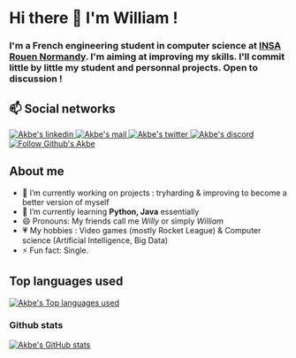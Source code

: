 # Hi there 👋 I'm William !
### I'm a French engineering student in computer science at [INSA Rouen Normandy](https://www.insa-rouen.fr/en). I'm aiming at improving my skills. I'll commit little by little my student and personnal projects. Open to discussion !

## 📫 Social networks
<p>
  <a target="_blank" rel="noopenernoreferrer" href="https://www.linkedin.com/in/mokwilliam/">
    <img src="https://img.shields.io/badge/-William-blue?style=flat-square&logo=Linkedin&logoColor=white&link=https://www.linkedin.com/in/mokwilliam/" alt="Akbe's linkedin" />
  </a>
  <a target="_blank" rel="noopenernoreferrer" href="mailto:Akbeeeh@gmail.com">
    <img src="https://img.shields.io/badge/-Akbeeeh@gmail.com-c14438?style=flat-square&logo=Gmail&logoColor=white&link=mailto:Akbeeeh@gmail.com" alt="Akbe's mail" />
  </a>
  <a target="_blank" rel="noopenernoreferrer" href="https://twitter.com/Akbeeh">
    <img src="https://img.shields.io/badge/Akbeeh-1DA1F2?style=flat-square&logo=twitter&logoColor=white&link=https://twitter.com/Akbeeh" alt="Akbe's twitter" />
  </a>
  <a target="_blank" rel="noopenernoreferrer" href="https://discordapp.com/users/161544764825534464/">
    <img src="https://img.shields.io/badge/Akbeeh-7289DA?style=flat-square&logo=discord&logoColor=white&link=https://discordapp.com/users/161544764825534464/" alt="Akbe's discord" />
  </a>
  <a target="_blank" rel="noopenernoreferrer" href="https://github.com/Akbeeh/?tab=follow">
    <img src="https://img.shields.io/github/followers/Akbeeh?label=Follow&style=social" alt="Follow Github's Akbe" />
  </a>
</p>

## About me
- 🔭 I’m currently working on projects : tryharding & improving to become a better version of myself
- 🌱 I’m currently learning <b>Python, Java</b> essentially
- 😄 Pronouns: My friends call me <i>Willy</i> or simply <i>William</i>
- 💗 My hobbies : Video games (mostly Rocket League) & Computer science (Artificial Intelligence, Big Data)
- ⚡ Fun fact: Single.

## Top languages used
<p>
  <a target="_blank" rel="noopenernoreferrer" href="https://github-readme-stats.vercel.app/api/top-langs/?username=Akbeeh&theme=blue-green">
    <img src="https://github-readme-stats.vercel.app/api/top-langs/?username=Akbeeh&theme=blue-green" alt="Akbe's Top languages used" data-canonical-src="https://github-readme-stats.vercel.app/api/top-langs/?username=Akbeeh&theme=blue-green&amp;locale=en" style="max-width:100%;">
  </a>

### Github stats
<p>
  <a target="_blank" rel="noopenernoreferrer" href="https://github.com/anuraghazra/github-readme-stats">
    <img src="https://github-readme-stats.vercel.app/api?username=akbeeh&show_icons=true&theme=radical" alt="Akbe's GitHub stats" data-canonical-src="https://github-readme-stats.vercel.app/api?username=akbeeh&show_icons=true&theme=radical&amp;locale=en" style="max-width:100%;">
  </a>
</p>
